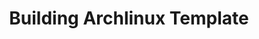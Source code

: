 ---
lang: de
layout: doc
redirect_from:
- /de/doc/BuildingArchlinuxTemplate/
- /de/doc/building-archlinux-template/
- /de/wiki/BuildingArchlinuxTemplate/
redirect_to: https://github.com/Qubes-Community/Contents/blob/master/docs/building/building-archlinux-template.md
ref: 116
title: Building Archlinux Template
---
